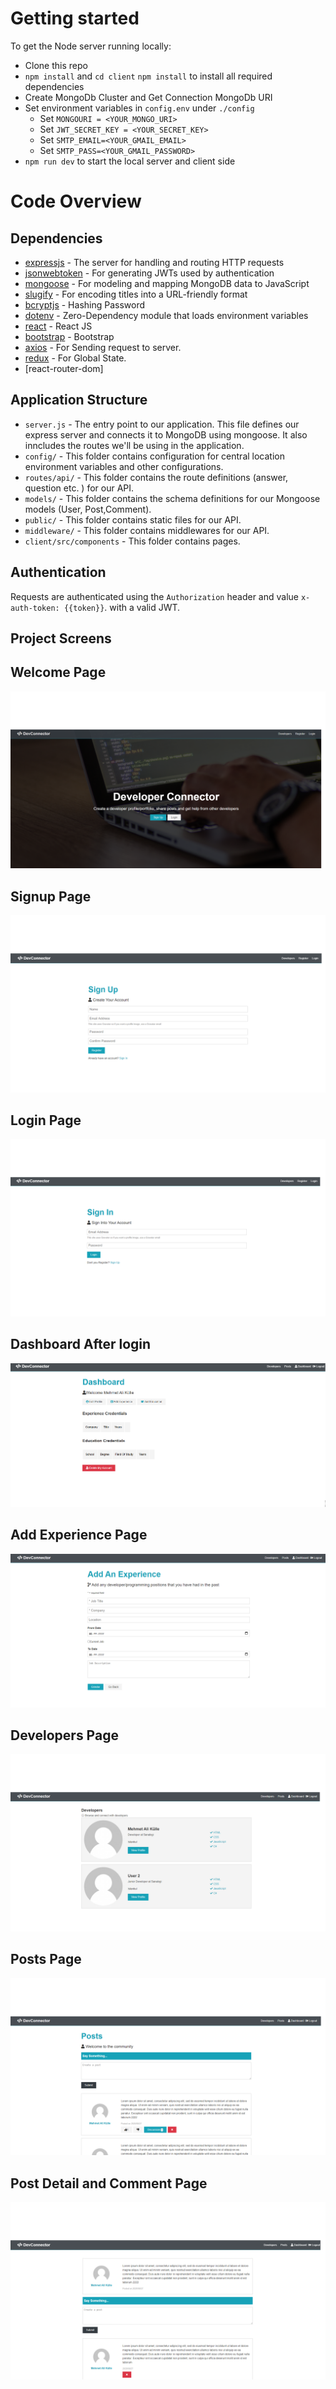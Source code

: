
# Getting started

To get the Node server running locally:

- Clone this repo
- `npm install` and `cd client` `npm install` to install all required dependencies
- Create MongoDb Cluster and Get Connection MongoDb URI
- Set environment variables in `config.env` under `./config`
  * Set `MONGOURI = <YOUR_MONGO_URI>`
  * Set `JWT_SECRET_KEY = <YOUR_SECRET_KEY>`
  * Set `SMTP_EMAIL=<YOUR_GMAIL_EMAIL>`
  * Set `SMTP_PASS=<YOUR_GMAIL_PASSWORD>`
- `npm run dev` to start the local server and client side

# Code Overview

## Dependencies

- [expressjs](https://github.com/expressjs/express) - The server for handling and routing HTTP requests
- [jsonwebtoken](https://github.com/auth0/node-jsonwebtoken) - For generating JWTs used by authentication
- [mongoose](https://github.com/Automattic/mongoose) - For modeling and mapping MongoDB data to JavaScript 
- [slugify](https://github.com/simov/slugify) - For encoding titles into a URL-friendly format
- [bcryptjs](https://github.com/dodo/node-slug) - Hashing Password
- [dotenv](https://github.com/motdotla/dotenv) - Zero-Dependency module that loads environment variables
- [react](https://github.com/reactjs/reactjs.org) - React JS
- [bootstrap](https://github.com/twbs/bootstrap) - Bootstrap
- [axios](https://github.com/axios/axios) - For Sending request to server.
- [redux](https://github.com/reduxjs/redux) - For Global State.
- [react-router-dom]

## Application Structure

- `server.js` - The entry point to our application. This file defines our express server and connects it to MongoDB using mongoose. It also inncludes the routes we'll be using in the application.
- `config/` - This folder contains configuration for central location environment variables and other configurations.
- `routes/api/` - This folder contains the route definitions (answer, question etc. ) for our API.
- `models/` - This folder contains the schema definitions for our Mongoose models (User, Post,Comment).
- `public/` - This folder contains static files for our API.
- `middleware/` - This folder contains middlewares for our API.
- `client/src/components` - This folder contains pages.

## Authentication

Requests are authenticated using the `Authorization` header and value `x-auth-token: {{token}}`. with a valid JWT. 

## Project Screens


## Welcome Page
![Image of HomePage](https://github.com/malikulle/devconnector/blob/master/images/1.png?raw=true)
## Signup Page
![Image of Signup](https://github.com/malikulle/devconnector/blob/master/images/2.png?raw=true)
## Login Page
![Image of LoginPage](https://github.com/malikulle/devconnector/blob/master/images/3.png?raw=true)
## Dashboard After login
![Image of Dashboard](https://github.com/malikulle/devconnector/blob/master/images/4.png?raw=true)
## Add Experience Page
![Image of adding experience](https://github.com/malikulle/devconnector/blob/master/images/5.png?raw=true)
## Developers Page
![Image of Developers](https://github.com/malikulle/devconnector/blob/master/images/6.png?raw=true)
## Posts Page
![Image of posts](https://github.com/malikulle/devconnector/blob/master/images/7.png?raw=true)
## Post Detail and Comment Page
![Image of PostDetail](https://github.com/malikulle/devconnector/blob/master/images/8.png?raw=true)
